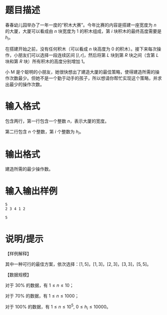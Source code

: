 # 题目描述

春春幼儿园举办了一年一度的“积木大赛”。今年比赛的内容是搭建一座宽度为 $n$ 的大厦，大厦可以看成由 $n$ 块宽度为 $1$ 的积木组成，第 $i$ 块积木的最终高度需要是 $h_i$。

在搭建开始之前，没有任何积木（可以看成 $n$ 块高度为 $0$ 的积木）。接下来每次操作，小朋友们可以选择一段连续区间 $[l,r]$，然后将第 $L$ 块到第 $R$ 块之间（含第 $L$ 块和第 $R$ 块）所有积木的高度分别增加 $1$。

小 M 是个聪明的小朋友，她很快想出了建造大厦的最佳策略，使得建造所需的操作次数最少。但她不是一个勤于动手的孩子，所以想请你帮忙实现这个策略，并求出最少的操作次数。

# 输入格式

包含两行，第一行包含一个整数 $n$，表示大厦的宽度。

第二行包含 $n$ 个整数，第 $i$ 个整数为 $h_i$。

# 输出格式

建造所需的最少操作数。

# 输入输出样例

```input1
5
2 3 4 1 2
```

```output1
5
```

# 说明/提示

【样例解释】

其中一种可行的最佳方案，依次选择：$[1,5]$，$[1,3]$，$[2,3]$，$[3,3]$，$[5,5]$。

【数据规模】

对于 $30 \%$ 的数据，有 $1 \leq n \leq 10$；

对于 $70 \%$ 的数据，有 $1 \leq n \leq 1000$；

对于 $100 \%$ 的数据，有 $1 \leq n \leq {10}^5,~0 \leq h_i \leq 10000$。
